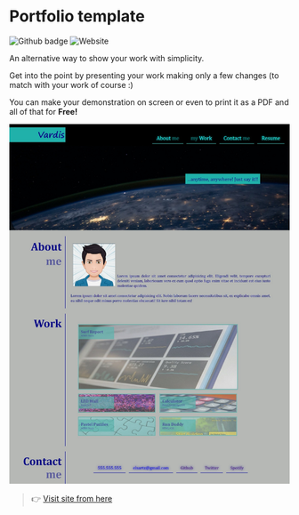 # Portfolio template 

![Github badge](https://img.shields.io/github/watchers/elsartz/portfolio?style=social) ![Website](https://img.shields.io/website?down_color=lightgrey&down_message=offline&up_color=green&up_message=on-line&url=https%3A%2F%2Fgithub.com%2Felsartz%2Fportfolio)

An alternative way to show your work with simplicity.

Get into the point by presenting your work making only a few changes (to match with your work of course :)

You can make your demonstration on screen or even to print it as a PDF and all of that for **Free!**

![Portfolio template](https://github.com/elsartz/portfolio/blob/main/images/live-screenshot.png)

> :point_right: [Visit site from here](https://elsartz.github.io/portfolio/)

